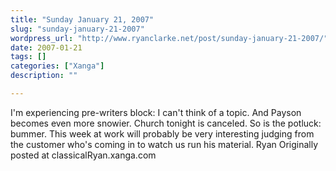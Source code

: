 ```yaml
---
title: "Sunday January 21, 2007"
slug: "sunday-january-21-2007"
wordpress_url: "http://www.ryanclarke.net/post/sunday-january-21-2007/"
date: 2007-01-21
tags: []
categories: ["Xanga"]
description: ""

---
```


I'm experiencing pre-writers block: I can't think of a topic.
And Payson becomes even more snowier. Church tonight is canceled. So is the potluck: bummer.
This week at work will probably be very interesting judging from the customer who's coming in to watch us run his material.
Ryan
Originally posted at classicalRyan.xanga.com
